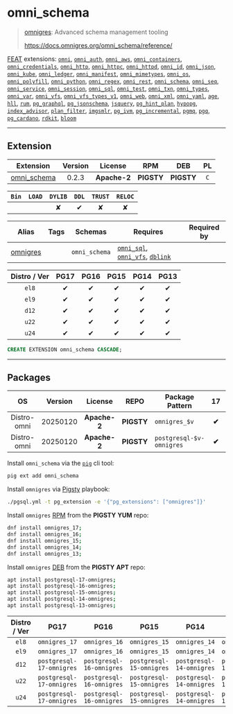 # omni_schema


> [omnigres](https://docs.omnigres.org/omni_schema/reference/): Advanced schema management tooling
>
> https://docs.omnigres.org/omni_schema/reference/





[FEAT](/feat) extensions: [`omni`](/omni), [`omni_auth`](/omni_auth), [`omni_aws`](/omni_aws), [`omni_containers`](/omni_containers), [`omni_credentials`](/omni_credentials), [`omni_http`](/omni_http), [`omni_httpc`](/omni_httpc), [`omni_httpd`](/omni_httpd), [`omni_id`](/omni_id), [`omni_json`](/omni_json), [`omni_kube`](/omni_kube), [`omni_ledger`](/omni_ledger), [`omni_manifest`](/omni_manifest), [`omni_mimetypes`](/omni_mimetypes), [`omni_os`](/omni_os), [`omni_polyfill`](/omni_polyfill), [`omni_python`](/omni_python), [`omni_regex`](/omni_regex), [`omni_rest`](/omni_rest), [`omni_schema`](/omni_schema), [`omni_seq`](/omni_seq), [`omni_service`](/omni_service), [`omni_session`](/omni_session), [`omni_sql`](/omni_sql), [`omni_test`](/omni_test), [`omni_txn`](/omni_txn), [`omni_types`](/omni_types), [`omni_var`](/omni_var), [`omni_vfs`](/omni_vfs), [`omni_vfs_types_v1`](/omni_vfs_types_v1), [`omni_web`](/omni_web), [`omni_xml`](/omni_xml), [`omni_yaml`](/omni_yaml), [`age`](/age), [`hll`](/hll), [`rum`](/rum), [`pg_graphql`](/pg_graphql), [`pg_jsonschema`](/pg_jsonschema), [`jsquery`](/jsquery), [`pg_hint_plan`](/pg_hint_plan), [`hypopg`](/hypopg), [`index_advisor`](/index_advisor), [`plan_filter`](/plan_filter), [`imgsmlr`](/imgsmlr), [`pg_ivm`](/pg_ivm), [`pg_incremental`](/pg_incremental), [`pgmq`](/pgmq), [`pgq`](/pgq), [`pg_cardano`](/pg_cardano), [`rdkit`](/rdkit), [`bloom`](/bloom)


-------
## Extension


| Extension | Version | License | RPM | DEB | PL |
|-----------|:-------:|:-------:|:---:|:---:|:--:|
| [omni_schema](https://docs.omnigres.org/omni_schema/reference/) | 0.2.3 | **<span class="tccyan">Apache-2</span>** | **<span class="tcwarn">PIGSTY</span>** | **<span class="tcwarn">PIGSTY</span>** | `C` |



| `Bin` | `LOAD` | `DYLIB` | `DDL` | `TRUST` | `RELOC` |
|:-----:|:------:|:-------:|:-----:|:-------:|:-------:|
|  |  | <span class="tcwarn">✘</span> | <span class="tcblue">✔</span> | <span class="tcwarn">✘</span> | <span class="tcwarn">✘</span> |



| Alias | Tags | Schemas | Requires | Required by |
|-------|------|---------|----------|-------------|
| [omnigres](/omni_schema) |  | `omni_schema` | [`omni_sql`](omni_sql), [`omni_vfs`](omni_vfs), [`dblink`](dblink) |  |



| Distro / Ver | PG17 | PG16 | PG15 | PG14 | PG13 |
|:------------:|:----:|:----:|:----:|:----:|:----:|
| `el8` | <span class="tcblue">✔</span> | <span class="tcblue">✔</span> | <span class="tcblue">✔</span> | <span class="tcblue">✔</span> | <span class="tcblue">✔</span> |
| `el9` | <span class="tcblue">✔</span> | <span class="tcblue">✔</span> | <span class="tcblue">✔</span> | <span class="tcblue">✔</span> | <span class="tcblue">✔</span> |
| `d12` | <span class="tcblue">✔</span> | <span class="tcblue">✔</span> | <span class="tcblue">✔</span> | <span class="tcblue">✔</span> | <span class="tcblue">✔</span> |
| `u22` | <span class="tcblue">✔</span> | <span class="tcblue">✔</span> | <span class="tcblue">✔</span> | <span class="tcblue">✔</span> | <span class="tcblue">✔</span> |
| `u24` | <span class="tcblue">✔</span> | <span class="tcblue">✔</span> | <span class="tcblue">✔</span> | <span class="tcblue">✔</span> | <span class="tcblue">✔</span> |





```sql
CREATE EXTENSION omni_schema CASCADE;
```

-----------


## Packages


| OS | Version | License | REPO | Package Pattern | 17 | 16 | 15 | 14 | 13 | Dependency |
|:--:|---------|:-------:|:----:|-----------------|:--:|:--:|:--:|:--:|:--:|------------|
| Distro-omni | 20250120 | **<span class="tccyan">Apache-2</span>** | **<span class="tcwarn">PIGSTY</span>** | `omnigres_$v` | **<span class="tcwarn">✔</span>** | **<span class="tcwarn">✔</span>** | **<span class="tcwarn">✔</span>** | **<span class="tcwarn">✔</span>** | **<span class="tcwarn">✔</span>** |  |
| Distro-omni | 20250120 | **<span class="tccyan">Apache-2</span>** | **<span class="tcwarn">PIGSTY</span>** | `postgresql-$v-omnigres` | **<span class="tcwarn">✔</span>** | **<span class="tcwarn">✔</span>** | **<span class="tcwarn">✔</span>** | **<span class="tcwarn">✔</span>** | **<span class="tcwarn">✔</span>** |  |



Install `omni_schema` via the [`pig`](https://github.com/pgsty/pig) cli tool:

```bash
pig ext add omni_schema
```


Install `omnigres` via [Pigsty](https://pigsty.io/docs/pgext/usage/install/) playbook:

```bash
./pgsql.yml -t pg_extension -e '{"pg_extensions": ["omnigres"]}'
```


Install `omnigres` [RPM](/rpm) from the **<span class="tcwarn">PIGSTY</span>** **YUM** repo:

```bash
dnf install omnigres_17;
dnf install omnigres_16;
dnf install omnigres_15;
dnf install omnigres_14;
dnf install omnigres_13;
```


Install `omnigres` [DEB](/deb) from the **<span class="tcwarn">PIGSTY</span>** **APT** repo:

```bash
apt install postgresql-17-omnigres;
apt install postgresql-16-omnigres;
apt install postgresql-15-omnigres;
apt install postgresql-14-omnigres;
apt install postgresql-13-omnigres;
```




| Distro / Ver | PG17 | PG16 | PG15 | PG14 | PG13 |
|:------------:|:----:|:----:|:----:|:----:|:----:|
| `el8` | `omnigres_17` | `omnigres_16` | `omnigres_15` | `omnigres_14` | `omnigres_13` |
| `el9` | `omnigres_17` | `omnigres_16` | `omnigres_15` | `omnigres_14` | `omnigres_13` |
| `d12` | `postgresql-17-omnigres` | `postgresql-16-omnigres` | `postgresql-15-omnigres` | `postgresql-14-omnigres` | `postgresql-13-omnigres` |
| `u22` | `postgresql-17-omnigres` | `postgresql-16-omnigres` | `postgresql-15-omnigres` | `postgresql-14-omnigres` | `postgresql-13-omnigres` |
| `u24` | `postgresql-17-omnigres` | `postgresql-16-omnigres` | `postgresql-15-omnigres` | `postgresql-14-omnigres` | `postgresql-13-omnigres` |





